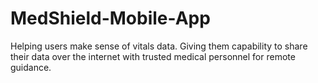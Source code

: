 # MedShield-Mobile-App
Helping users make sense of vitals data. Giving them capability to share their data over the internet with trusted medical personnel for remote guidance.
